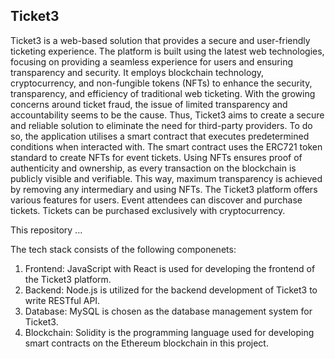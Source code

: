 ## Ticket3

Ticket3 is a web-based solution that provides a secure and user-friendly ticketing experience. The platform is built using the latest web technologies, focusing on providing a seamless experience for users and ensuring transparency and security. It employs blockchain technology, cryptocurrency, and non-fungible tokens (NFTs) to enhance the security, transparency, and efficiency of traditional web ticketing.
With the growing concerns around ticket fraud, the issue of limited transparency and accountability seems to be the cause. Thus, Ticket3 aims to create a secure and reliable solution to eliminate the need for third-party providers. To do so, the application utilises a smart contract that executes predetermined conditions when interacted with. The smart contract uses the ERC721 token standard to create NFTs for event tickets. Using NFTs ensures proof of authenticity and ownership, as every transaction on the blockchain is publicly visible and verifiable. This way, maximum transparency is achieved by removing any intermediary and using NFTs.
The Ticket3 platform offers various features for users. Event attendees can discover and purchase tickets. Tickets can be purchased exclusively with cryptocurrency.

This repository ...

The tech stack consists of the following componenets:
1. Frontend: JavaScript with React is used for developing the frontend of the Ticket3 platform.
2. Backend: Node.js is utilized for the backend development of Ticket3 to write RESTful API. 
3. Database: MySQL is chosen as the database management system for Ticket3. 
4. Blockchain: Solidity is the programming language used for developing smart contracts on the Ethereum blockchain in this project. 
